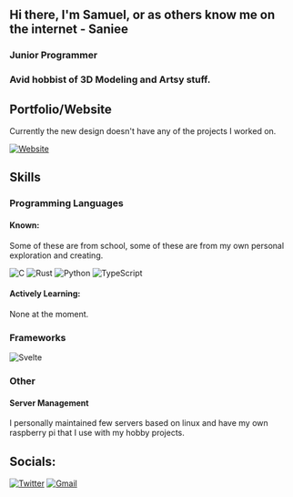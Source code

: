## Hi there, I'm Samuel, or as others know me on the internet - Saniee
### Junior Programmer
### Avid hobbist of 3D Modeling and Artsy stuff.

## Portfolio/Website
Currently the new design doesn't have any of the projects I worked on.

[![Website](https://img.shields.io/website-up-down-green-red/http/shields.io.svg)](https://saniee.dev/)

## Skills
### Programming Languages
#### Known:
Some of these are from school, some of these are from my own personal exploration and creating.

![C](https://img.shields.io/badge/c-%2300599C.svg?style=for-the-badge&logo=c&logoColor=white)
![Rust](https://img.shields.io/badge/rust-%23000000.svg?style=for-the-badge&logo=rust&logoColor=white)
![Python](https://img.shields.io/badge/python-3670A0?style=for-the-badge&logo=python&logoColor=ffdd54)
![TypeScript](https://img.shields.io/badge/typescript-%23007ACC.svg?style=for-the-badge&logo=typescript&logoColor=white)

#### Actively Learning:
None at the moment.

### Frameworks
![Svelte](https://img.shields.io/badge/svelte-%23f1413d.svg?style=for-the-badge&logo=svelte&logoColor=white)

### Other
#### Server Management
I personally maintained few servers based on linux and have my own raspberry pi that I use with my hobby projects.

## Socials:
[![Twitter](https://img.shields.io/badge/Twitter-%231DA1F2.svg?logo=Twitter&logoColor=white)](https://twitter.com/Saniee_Dev)
[![Gmail](https://img.shields.io/badge/Gmail-D14836?logo=gmail&logoColor=white)](mailto:asamsku10@gmail.com)
